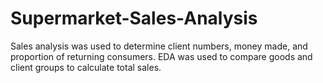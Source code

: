 # Supermarket-Sales-Analysis
Sales analysis was used to determine client numbers, money made, and proportion of returning consumers. EDA was used to compare goods and client groups to calculate total sales.
